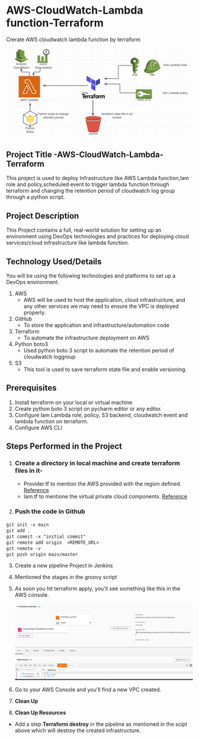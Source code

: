 # AWS-CloudWatch-Lambda function-Terraform
Crerate AWS cloudwatch lambda function by terraform

![This is an image](https://github.com/tanuj888/AWS-CloudWatch-Lambda/blob/main/AWS-LAMBDA.JPG)
## Project Title -AWS-CloudWatch-Lambda-Terraform
This project is used to deploy Infrastructure like AWS Lambda function,Iam role and policy,scheduled event to trigger lambda function through terraform and changing the retention period of cloudwatch log group through a python script.
## Project Description
This Project contains a full, real-world solution for setting up an environment using DevOps technologies and practices for deploying cloud services/cloud infrastructure like lambda function.
## Technology Used/Details
You will be using the following technologies and platforms to set up a DevOps environment.
1. AWS 
   - AWS will be used to host the application, cloud infrastructure, and any other services we may need to ensure the VPC is deployed properly.
2. GitHub
   - To store the application and infrastructure/automation code
3. Terraform
   - To automate the infrastructure deployment on AWS 
4. Python boto3
    - Used python boto 3 script to automate the retention period of cloudwatch loggroup
5. S3
    - This tool is used to save terraform state file and enable versioning.
## Prerequisites
1. Install terraform on your local or virtual machine.
2. Create python boto 3 script on pycharm editor or any editor.
3. Configure Iam Lambda role, policy, S3 backend, cloudwatch event and lambda function on terraform.
5. Configure AWS CLI

## Steps Performed in the Project
1. ### Create a directory in local machine and create  terraform files in it-
     - Provider.tf to mention the AWS provided with the region defined. [Reference](https://registry.terraform.io/providers/hashicorp/aws/latest/docs)
     - Iam.tf to mentione the virtual private cloud components. [Reference](https://registry.terraform.io/providers/hashicorp/aws/latest/docs/resources/vpc)
     
2. ### Push the code in Github
 ````
 git init -x main
 git add .
 git commit -x "initial commit"
 git remote add origin  <REMOTE_URL> 
 git remote -v
 git push origin main/master
 ````
3. Create a new pipeline Project in Jenkins
4. Mentioned the stages in the groovy script

 
5. As soon you hit terraform apply, you'll see something like this in the AWS console.

   ![](https://github.com/tanuj888/AWS-CloudWatch-Lambda/blob/main/LAMBDA_FN.JPG)
6. Go to your AWS Console and you'll find a new VPC created. 
7. **Clean Up**
7. **Clean Up Resources**
  * Add a step **Terraform destroy** in the pipeline as mentioned in the scipt above which will destroy the created infrastructure. 

